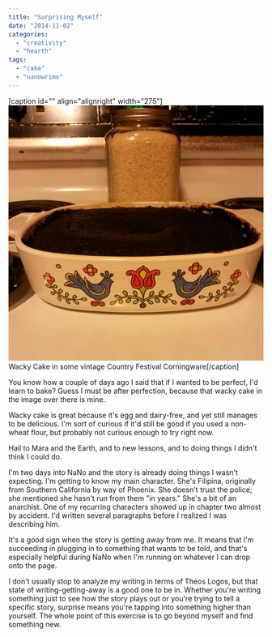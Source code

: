```yaml
---
title: "Surprising Myself"
date: "2014-11-02"
categories: 
  - "creativity"
  - "hearth"
tags: 
  - "cake"
  - "nanowrimo"
---
```


\[caption id="" align="alignright" width="275"\][![Wacky Cake in some vintage Country Festival Corningware](images/d2eea-10748018_1500167490261461_51839972_n.jpg)](http://websta.me/p/844561267630940788_6268207) Wacky Cake in some vintage Country Festival Corningware\[/caption\]

You know how a couple of days ago I said that if I wanted to be perfect, I'd learn to bake? Guess I must be after perfection, because that wacky cake in the image over there is mine.

Wacky cake is great because it's egg and dairy-free, and yet still manages to be delicious. I'm sort of curious if it'd still be good if you used a non-wheat flour, but probably not curious enough to try right now.

Hail to Mara and the Earth, and to new lessons, and to doing things I didn't think I could do.

I'm two days into NaNo and the story is already doing things I wasn't expecting. I'm getting to know my main character. She's Filipina, originally from Southern California by way of Phoenix. She doesn't trust the police; she mentioned she hasn't run from them "in years." She's a bit of an anarchist. One of my recurring characters showed up in chapter two almost by accident. I'd written several paragraphs before I realized I was describing him.

It's a good sign when the story is getting away from me. It means that I'm succeeding in plugging in to something that wants to be told, and that's especially helpful during NaNo when I'm running on whatever I can drop onto the page.

I don't usually stop to analyze my writing in terms of Theos Logos, but that state of writing-getting-away is a good one to be in. Whether you're writing something just to see how the story plays out or you're trying to tell a specific story, surprise means you're tapping into something higher than yourself. The whole point of this exercise is to go beyond myself and find something new.
